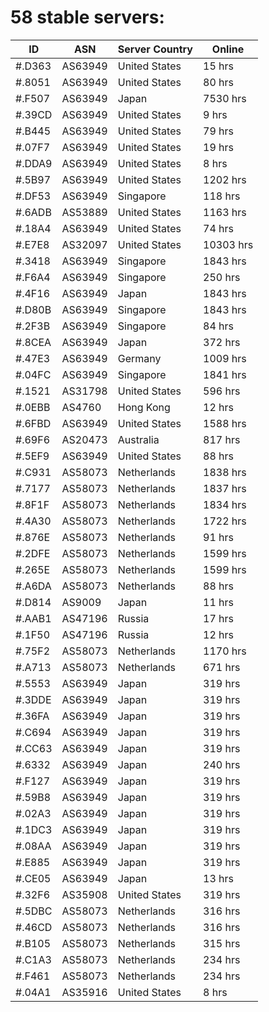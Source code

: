 # 58 stable servers:

| ID | ASN | Server Country | Online |
| ------ | ------ | ------ | ------ |
| #.D363 | AS63949 | United States | 15 hrs |
| #.8051 | AS63949 | United States | 80 hrs |
| #.F507 | AS63949 | Japan | 7530 hrs |
| #.39CD | AS63949 | United States | 9 hrs |
| #.B445 | AS63949 | United States | 79 hrs |
| #.07F7 | AS63949 | United States | 19 hrs |
| #.DDA9 | AS63949 | United States | 8 hrs |
| #.5B97 | AS63949 | United States | 1202 hrs |
| #.DF53 | AS63949 | Singapore | 118 hrs |
| #.6ADB | AS53889 | United States | 1163 hrs |
| #.18A4 | AS63949 | United States | 74 hrs |
| #.E7E8 | AS32097 | United States | 10303 hrs |
| #.3418 | AS63949 | Singapore | 1843 hrs |
| #.F6A4 | AS63949 | Singapore | 250 hrs |
| #.4F16 | AS63949 | Japan | 1843 hrs |
| #.D80B | AS63949 | Singapore | 1843 hrs |
| #.2F3B | AS63949 | Singapore | 84 hrs |
| #.8CEA | AS63949 | Japan | 372 hrs |
| #.47E3 | AS63949 | Germany | 1009 hrs |
| #.04FC | AS63949 | Singapore | 1841 hrs |
| #.1521 | AS31798 | United States | 596 hrs |
| #.0EBB | AS4760 | Hong Kong | 12 hrs |
| #.6FBD | AS63949 | United States | 1588 hrs |
| #.69F6 | AS20473 | Australia | 817 hrs |
| #.5EF9 | AS63949 | United States | 88 hrs |
| #.C931 | AS58073 | Netherlands | 1838 hrs |
| #.7177 | AS58073 | Netherlands | 1837 hrs |
| #.8F1F | AS58073 | Netherlands | 1834 hrs |
| #.4A30 | AS58073 | Netherlands | 1722 hrs |
| #.876E | AS58073 | Netherlands | 91 hrs |
| #.2DFE | AS58073 | Netherlands | 1599 hrs |
| #.265E | AS58073 | Netherlands | 1599 hrs |
| #.A6DA | AS58073 | Netherlands | 88 hrs |
| #.D814 | AS9009 | Japan | 11 hrs |
| #.AAB1 | AS47196 | Russia | 17 hrs |
| #.1F50 | AS47196 | Russia | 12 hrs |
| #.75F2 | AS58073 | Netherlands | 1170 hrs |
| #.A713 | AS58073 | Netherlands | 671 hrs |
| #.5553 | AS63949 | Japan | 319 hrs |
| #.3DDE | AS63949 | Japan | 319 hrs |
| #.36FA | AS63949 | Japan | 319 hrs |
| #.C694 | AS63949 | Japan | 319 hrs |
| #.CC63 | AS63949 | Japan | 319 hrs |
| #.6332 | AS63949 | Japan | 240 hrs |
| #.F127 | AS63949 | Japan | 319 hrs |
| #.59B8 | AS63949 | Japan | 319 hrs |
| #.02A3 | AS63949 | Japan | 319 hrs |
| #.1DC3 | AS63949 | Japan | 319 hrs |
| #.08AA | AS63949 | Japan | 319 hrs |
| #.E885 | AS63949 | Japan | 319 hrs |
| #.CE05 | AS63949 | Japan | 13 hrs |
| #.32F6 | AS35908 | United States | 319 hrs |
| #.5DBC | AS58073 | Netherlands | 316 hrs |
| #.46CD | AS58073 | Netherlands | 316 hrs |
| #.B105 | AS58073 | Netherlands | 315 hrs |
| #.C1A3 | AS58073 | Netherlands | 234 hrs |
| #.F461 | AS58073 | Netherlands | 234 hrs |
| #.04A1 | AS35916 | United States | 8 hrs |

